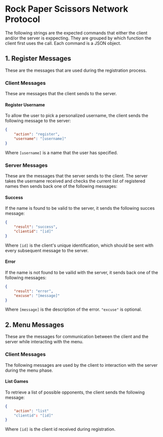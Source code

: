 # Rock Paper Scissors Network Protocol
The following strings are the expected commands that either the client and/or
the server is exppecting. They are grouped by which function the client first
uses the call. Each command is a JSON object.

## 1. Register Messages
These are the messages that are used during the registration process.

### Client Messages
These are messages that the client sends to the server.

#### Register Username
To allow the user to pick a personalized username, the client sends the
following message to the server:

```json
{
    "action": "register",
    "username": "[username]"
}
```
Where `[username]` is a name that the user has specified.
### Server Messages
These are the messages that the server sends to the client. The server takes
the username received and checks the current list of registered names then
sends back one of the following messages:

#### Success
If the name is found to be valid to the server, it sends the following succes
message:

```json
{
    "result": "success",
    "clientid": "[id]"
}
````
Where `[id]` is the client's unique identification, which should be sent with
every subsequent message to the server.

#### Error
If the name is not found to be vailid with the server, it sends back one of the
following messages:

```json
{
    "result": "error",
    "excuse": "[message]"
}
```
Where `[message]` is the description of the error. `"excuse"` is optional.

## 2. Menu Messages
These are the messages for communication between the client and the server
while interacting with the menu.

### Client Messages
The following messages are used by the client to interaction with the server
during the menu phase.

#### List Games
To retrieve a list of possible opponents, the client sends the following
message:

```json
{
    "action": "list"
    "clientid": "[id]"
}
```
Where `[id]` is the client id received during registration.
